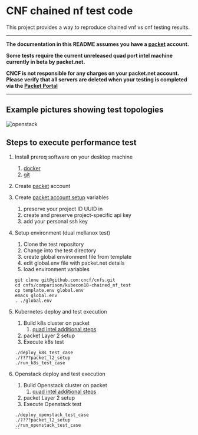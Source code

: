 # CNF chained nf test code

This project provides a way to reproduce chained vnf vs cnf testing results.

---

**The documentation in this README assumes you have a [packet] account.**

**Some tests require the current unreleased quad port intel machine currently in beta by packet.net.**

**CNCF is not responsible for any charges on your packet.net account.  Please verify that all servers are deleted when your testing is completed via the [Packet Portal](https://app.packet.net)**

---

## Example pictures showing test topologies

![openstack](https://raw.githubusercontent.com/cncf/cnfs/master/comparison/kubecon18-chained_nf_test/docs/images/openstack_overview.jpg)

## Steps to execute performance test


1. Install prereq software on your desktop machine
    1. [docker](https://docs.docker.com/install/)
    1. [git](https://www.github.com)

1. Create [packet] account

1.  Create [packet account setup] variables

    1. preserve your project ID UUID in 
    1. create and preserve project-specific api key
    1. add your personal ssh key


1. Setup environment (dual mellanox test)
    1. Clone the test repository 
    1. Change into the test directory
    1. create global environment file from template
    1. edit global.env file with packet.net details
    1. load environment  variables
    ```
    git clone git@github.com:cncf/cnfs.git
    cd cnfs/comparison/kubecon18-chained_nf_test
    cp template.env global.env
    emacs global.env
    . ./global.env  
    ```
1. Kubernetes deploy and test execution 
    1. Build k8s cluster on packet 
        1. [quad intel additional steps](https://github.com/cncf/cnfs/tree/master/comparison/kubecon18-chained_nf_test/docs/quad_intel_install.md)
    1. packet Layer 2 setup
    1. Execute k8s test

    ```
    ./deploy_k8s_test_case
    ./????packet_l2_setup
    ./run_k8s_test_case
    ```

1. Openstack deploy and test execution
    1. Build Openstack cluster on packet
        1. [quad intel additional steps](https://github.com/cncf/cnfs/tree/master/comparison/kubecon18-chained_nf_test/docs/quad_intel_install.md)
    1. packet Layer 2 setup
    1. Execute Openstack test
    ```
    ./deploy_openstack_test_case
    ./????packet_l2_setup
    ./run_openstack_test_case
    ``


[packet]: https://www.packet.net "Packet.net"
[packet account setup]: https://help.packet.net/article/13-portal#display--description "packet setup"